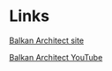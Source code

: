 # Links

[Balkan Architect site](https://balkanarchitect.com/)

[Balkan Architect YouTube](https://www.youtube.com/channel/UCapzEjUWyv7H4GtPQrgybTQ)